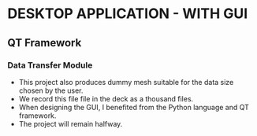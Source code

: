 # DESKTOP APPLICATION - WITH GUI
## QT Framework
### Data Transfer Module
- This project also produces dummy mesh suitable for the data size chosen by the user.
- We record this file file in the deck as a thousand files.
- When designing the GUI, I benefited from the Python language and QT framework.
- The project will remain halfway.

